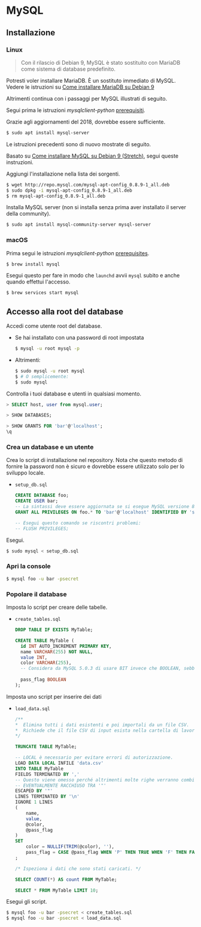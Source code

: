 # MySQL


## Installazione

### Linux

> Con il rilascio di Debian 9, MySQL è stato sostituito con MariaDB come sistema di database predefinito.

 Potresti voler installare MariaDB. È un sostituto immediato di MySQL. Vedere le istruzioni su [Come installare MariaDB su Debian 9](https://linuxize.com/post/how-to-install-mariadb-on-debian-9/)

Altrimenti continua con i passaggi per MySQL illustrati di seguito.

Segui prima le istruzioni _mysqlclient-python_ [prerequisiti](https://github.com/PyMySQL/mysqlclient-python#prerequisites).


Grazie agli aggiornamenti del 2018, dovrebbe essere sufficiente.

```bash
$ sudo apt install mysql-server 
```

Le istruzioni precedenti sono di nuovo mostrate di seguito.

Basato su [Come installare MySQL su Debian 9 (Stretch)](https://tecadmin.net/install-mysql-server-on-debian9-stretch/), segui queste instruzioni.

Aggiungi l'installazione nella lista dei sorgenti.

```bash
$ wget http://repo.mysql.com/mysql-apt-config_0.8.9-1_all.deb
$ sudo dpkg -i mysql-apt-config_0.8.9-1_all.deb
$ rm mysql-apt-config_0.8.9-1_all.deb
```

Installa MySQL server (non si installa senza prima aver installato il server della community).

```bash
$ sudo apt install mysql-community-server mysql-server 
```

### macOS

Prima segui  le istruzioni _mysqlclient-python_ [prerequisites](https://github.com/PyMySQL/mysqlclient-python#prerequisites).


```bash
$ brew install mysql
```

Esegui questo per fare in modo che `launchd` avvii `mysql` subito e anche quando effettui l'accesso.

```bash
$ brew services start mysql
```


## Accesso alla root del database

Accedi come utente root del database.

- Se hai installato con una password di root impostata
    ```bash
    $ mysql -u root mysql -p
    ```
- Altrimenti:
    ```bash
    $ sudo mysql -u root mysql
    $ # O semplicemente:
    $ sudo mysql
    ```

Controlla i tuoi database e utenti in qualsiasi momento.

```sql
> SELECT host, user from mysql.user;

> SHOW DATABASES;

> SHOW GRANTS FOR 'bar'@'localhost';
\q
```

### Crea un database e un utente

Crea lo script di installazione nel repository. Nota che questo metodo di fornire la password non è sicuro e dovrebbe essere utilizzato solo per lo sviluppo locale.

- `setup_db.sql`
    ```sql
    CREATE DATABASE foo;
    CREATE USER bar;
    -- La sintassi deve essere aggiornata se si esegue MySQL versione 8 o successiva.
    GRANT ALL PRIVILEGES ON foo.* TO 'bar'@'localhost' IDENTIFIED BY 'secret';

    -- Esegui questo comando se riscontri problemi:
    -- FLUSH PRIVILEGES;
    ```

Esegui.

```bash
$ sudo mysql < setup_db.sql
```

### Apri la console

```bash
$ mysql foo -u bar -psecret
```


### Popolare il database

Imposta lo script per creare delle tabelle.

- `create_tables.sql`
    
    ```sql
    DROP TABLE IF EXISTS MyTable;

    CREATE TABLE MyTable (
      id INT AUTO_INCREMENT PRIMARY KEY,
      name VARCHAR(255) NOT NULL,
      value INT,
      color VARCHAR(255),
      -- Considera da MySQL 5.0.3 di usare BIT invece che BOOLEAN, sebbene in Python BIT venga recuperato come byte, quindi per ora usa BOOLEAN.
      
      pass_flag BOOLEAN
    );
    ```

Imposta uno script per inserire dei dati 

- `load_data.sql`

    ```sql
    /**
    *  Elimina tutti i dati esistenti e poi importali da un file CSV.
    *  Richiede che il file CSV di input esista nella cartella di lavoro corrente.
    */

    TRUNCATE TABLE MyTable;

    -- LOCAL è necessario per evitare errori di autorizzazione.
    LOAD DATA LOCAL INFILE 'data.csv'
    INTO TABLE MyTable
    FIELDS TERMINATED BY ','
    -- Questo viene omesso perché altrimenti molte righe verranno combinate o ignorate dopo  "iv=300  ,added 2999+20kg".
    -- EVENTUALMENTE RACCHIUSO TRA '"'
    ESCAPED BY '"'
    LINES TERMINATED BY '\n'
    IGNORE 1 LINES
    (
        name,
        value,
        @color,
        @pass_flag
    )
    SET
        color = NULLIF(TRIM(@color), ''),
        pass_flag = CASE @pass_flag WHEN 'P' THEN TRUE WHEN 'F' THEN FALSE ELSE NULL END,
    ;

    /* Ispeziona i dati che sono stati caricati. */

    SELECT COUNT(*) AS count FROM MyTable;

    SELECT * FROM MyTable LIMIT 10;
    ```


Esegui gli script.


```bash
$ mysql foo -u bar -psecret < create_tables.sql
$ mysql foo -u bar -psecret < load_data.sql
```
